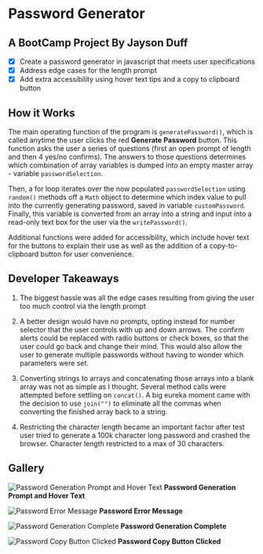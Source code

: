 # Password Generator

## A BootCamp Project By Jayson Duff

- [x] Create a password generator in javascript that meets user specifications
- [x] Address edge cases for the length prompt
- [x] Add extra accessibility using hover text tips and a copy to clipboard button

## How it Works

The main operating function of the program is `generatePassword()`, which is called anytime the user clicks the red **Generate Password** button. This function asks the user a series of questions (first an open prompt of length and then 4 yes/no confirms). The answers to those questions determines which combination of array variables is dumped into an empty master array - variable `passwordSelection`.

Then, a for loop iterates over the now populated `passwordSelection` using `random()` methods off a `Math` object to determine which index value to pull into the currently generating password, saved in variable `customPassword`. Finally, this variable is converted from an array into a string and input into a read-only text box for the user via the `writePassword()`.

Additional functions were added for accessibility, which include hover text for the buttons to explain their use as well as the addition of a copy-to-clipboard button for user convenience.

## Developer Takeaways

1. The biggest hassle was all the edge cases resulting from giving the user too much control via the length prompt

2. A better design would have no prompts, opting instead for number selector that the user controls with up and down
   arrows. The confirm alerts could be replaced with radio buttons or check boxes, so that the user could go back and change their mind. This would also allow the user to generate multiple passwords without having to wonder which parameters were set.

3. Converting strings to arrays and concatenating those arrays into a blank array was not as simple as I thought. Several method calls were attempted before settling on `concat()`. A big eureka moment came with the decision to use `join("")` to eliminate all the commas when converting the finished array back to a string.

4. Restricting the character length became an important factor after test user tried to generate a 100k character long password and crashed the browser. Character length restricted to a max of 30 characters.

## Gallery

![Password Generation Prompt and Hover Text](../images/PasswordGen_PromptAndHoverText.PNG)
**Password Generation Prompt and Hover Text**

![Password Error Message](../images/PasswordGen_ErrorMessage.PNG)
**Password Error Message**

![Password Generation Complete](../images/PasswordGen_Complete.PNG)
**Password Generation Complete**

![Password Copy Button Clicked](../images/PasswordGen_AfterCopy.PNG)
**Password Copy Button Clicked**
